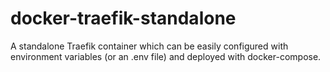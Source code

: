 # docker-traefik-standalone

A standalone Traefik container which can be easily configured with environment variables (or an .env file) and deployed with docker-compose.
